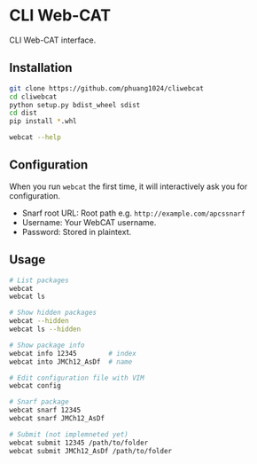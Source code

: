# CLI Web-CAT

CLI Web-CAT interface.

## Installation

``` bash
git clone https://github.com/phuang1024/cliwebcat
cd cliwebcat
python setup.py bdist_wheel sdist
cd dist
pip install *.whl

webcat --help
```

## Configuration

When you run `webcat` the first time, it will interactively ask you for configuration.

* Snarf root URL: Root path e.g. `http://example.com/apcssnarf`
* Username: Your WebCAT username.
* Password: Stored in plaintext.

## Usage

``` bash
# List packages
webcat
webcat ls

# Show hidden packages
webcat --hidden
webcat ls --hidden

# Show package info
webcat info 12345        # index
webcat into JMCh12_AsDf  # name

# Edit configuration file with VIM
webcat config

# Snarf package
webcat snarf 12345
webcat snarf JMCh12_AsDf

# Submit (not implemneted yet)
webcat submit 12345 /path/to/folder
webcat submit JMCh12_AsDf /path/to/folder

```
